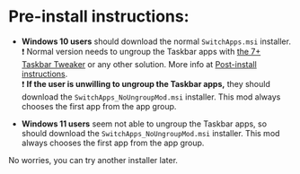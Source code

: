 # Pre-install instructions:

* **Windows 10 users** should download the normal `SwitchApps.msi` installer.  
:exclamation: Normal version needs to ungroup the Taskbar apps with [the 7+ Taskbar Tweaker](https://rammichael.com/7-taskbar-tweaker) or any other solution. More info at [Post-install instructions](https://github.com/dima-iholkin/SwitchApps/blob/dev_24_dotnet-installer/docs/Post-Install.md).  
:exclamation: **If the user is unwilling to ungroup the Taskbar apps,** they should download the `SwitchApps_NoUngroupMod.msi` installer. This mod always chooses the first app from the app group.  

* **Windows 11 users** seem not able to ungroup the Taskbar apps, so should download the `SwitchApps_NoUngroupMod.msi` installer. This mod always chooses the first app from the app group.  

No worries, you can try another installer later.
